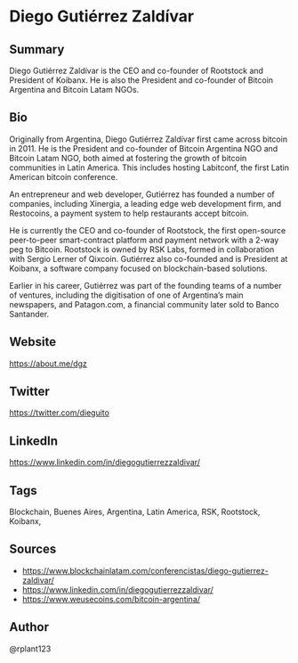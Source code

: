 # Diego Gutiérrez Zaldívar

## Summary
Diego Gutiérrez Zaldívar is the CEO and co-founder of Rootstock and President of Koibanx. He is also the President and co-founder of Bitcoin Argentina and Bitcoin Latam NGOs.

## Bio
Originally from Argentina, Diego Gutiérrez Zaldívar first came across bitcoin in 2011. He is the President and co-founder of Bitcoin Argentina NGO and Bitcoin Latam NGO, both aimed at fostering the growth of bitcoin communities in Latin America. This includes hosting Labitconf, the first Latin American bitcoin conference.

An entrepreneur and web developer, Gutiérrez has founded a number of companies, including Xinergia, a leading edge web development firm, and Restocoins, a payment system to help restaurants accept bitcoin. 

He is currently the CEO and co-founder of Rootstock, the first open-source peer-to-peer smart-contract platform and payment network with a 2-way peg to Bitcoin. Rootstock is owned by RSK Labs, formed in collaboration with Sergio Lerner of Qixcoin. Gutiérrez also co-founded and is President at Koibanx, a software company focused on blockchain-based solutions.

Earlier in his career, Gutiérrez was part of the founding teams of a number of ventures, including the digitisation of one of Argentina’s main newspapers, and Patagon.com, a financial community later sold to Banco Santander.

## Website
https://about.me/dgz

## Twitter
https://twitter.com/dieguito

## LinkedIn
https://www.linkedin.com/in/diegogutierrezzaldivar/

## Tags
Blockchain, Buenes Aires, Argentina, Latin America, RSK, Rootstock, Koibanx, 

## Sources
- https://www.blockchainlatam.com/conferencistas/diego-gutierrez-zaldivar/
- https://www.linkedin.com/in/diegogutierrezzaldivar/
- https://www.weusecoins.com/bitcoin-argentina/

## Author
@rplant123
